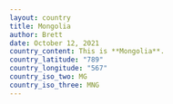 ```yaml
---
layout: country
title: Mongolia
author: Brett
date: October 12, 2021
country_content: This is **Mongolia**.
country_latitude: "789"
country_longitude: "567"
country_iso_two: MG
country_iso_three: MNG
---
```

